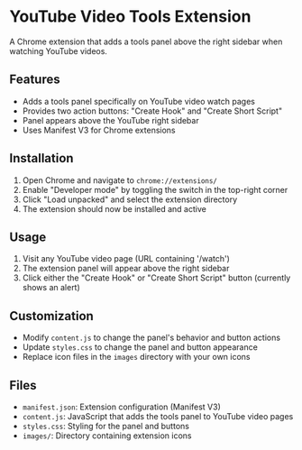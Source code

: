 # YouTube Video Tools Extension

A Chrome extension that adds a tools panel above the right sidebar when watching YouTube videos.

## Features

- Adds a tools panel specifically on YouTube video watch pages
- Provides two action buttons: "Create Hook" and "Create Short Script"
- Panel appears above the YouTube right sidebar
- Uses Manifest V3 for Chrome extensions

## Installation

1. Open Chrome and navigate to `chrome://extensions/`
2. Enable "Developer mode" by toggling the switch in the top-right corner
3. Click "Load unpacked" and select the extension directory
4. The extension should now be installed and active

## Usage

1. Visit any YouTube video page (URL containing '/watch')
2. The extension panel will appear above the right sidebar
3. Click either the "Create Hook" or "Create Short Script" button (currently shows an alert)

## Customization

- Modify `content.js` to change the panel's behavior and button actions
- Update `styles.css` to change the panel and button appearance
- Replace icon files in the `images` directory with your own icons

## Files

- `manifest.json`: Extension configuration (Manifest V3)
- `content.js`: JavaScript that adds the tools panel to YouTube video pages
- `styles.css`: Styling for the panel and buttons
- `images/`: Directory containing extension icons
